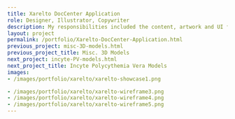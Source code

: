 ```yaml
---
title: Xarelto DocCenter Application
role: Designer, Illustrator, Copywriter
description: My responsibilities included the content, artwork and UI for the patient education components of the Xarelto DocCenter Application.
layout: project
permalink: /portfolio/Xarelto-DocCenter-Application.html
previous_project: misc-3D-models.html
previous_project_title: Misc. 3D Models
next_project: incyte-PV-models.html
next_project_title: Incyte Polycythemia Vera Models
images:
- /images/portfolio/xarelto/xarelto-showcase1.png

- /images/portfolio/xarelto/xarelto-wireframe3.png
- /images/portfolio/xarelto/xarelto-wireframe4.png
- /images/portfolio/xarelto/xarelto-wireframe5.png
---
```

